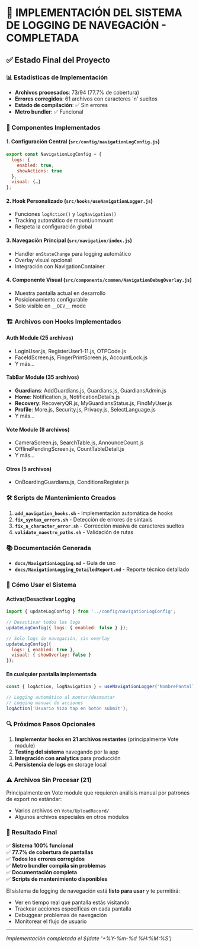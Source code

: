 # 🎉 IMPLEMENTACIÓN DEL SISTEMA DE LOGGING DE NAVEGACIÓN - COMPLETADA

## ✅ Estado Final del Proyecto

### 📊 Estadísticas de Implementación
- **Archivos procesados**: 73/94 (77.7% de cobertura)
- **Errores corregidos**: 61 archivos con caracteres 'n' sueltos
- **Estado de compilación**: ✅ Sin errores
- **Metro bundler**: ✅ Funcional

### 🔧 Componentes Implementados

#### 1. **Configuración Central** (`src/config/navigationLogConfig.js`)
```javascript
export const NavigationLogConfig = {
  logs: {
    enabled: true,
    showActions: true
  },
  visual: {…}
};
```

#### 2. **Hook Personalizado** (`src/hooks/useNavigationLogger.js`)
- Funciones `logAction()` y `logNavigation()`
- Tracking automático de mount/unmount
- Respeta la configuración global

#### 3. **Navegación Principal** (`src/navigation/index.js`)
- Handler `onStateChange` para logging automático
- Overlay visual opcional
- Integración con NavigationContainer

#### 4. **Componente Visual** (`src/components/common/NavigationDebugOverlay.js`)
- Muestra pantalla actual en desarrollo
- Posicionamiento configurable
- Solo visible en `__DEV__` mode

### 🏗️ Archivos con Hooks Implementados

#### **Auth Module** (25 archivos)
- LoginUser.js, RegisterUser1-11.js, OTPCode.js
- FaceIdScreen.js, FingerPrintScreen.js, AccountLock.js
- Y más...

#### **TabBar Module** (35 archivos)
- **Guardians**: AddGuardians.js, Guardians.js, GuardiansAdmin.js
- **Home**: Notification.js, NotificationDetails.js
- **Recovery**: RecoveryQR.js, MyGuardiansStatus.js, FindMyUser.js
- **Profile**: More.js, Security.js, Privacy.js, SelectLanguage.js
- Y más...

#### **Vote Module** (8 archivos)
- CameraScreen.js, SearchTable.js, AnnounceCount.js
- OfflinePendingScreen.js, CountTableDetail.js
- Y más...

#### **Otros** (5 archivos)
- OnBoardingGuardians.js, ConditionsRegister.js

### 🛠️ Scripts de Mantenimiento Creados

1. **`add_navigation_hooks.sh`** - Implementación automática de hooks
2. **`fix_syntax_errors.sh`** - Detección de errores de sintaxis  
3. **`fix_n_character_error.sh`** - Corrección masiva de caracteres sueltos
4. **`validate_maestro_paths.sh`** - Validación de rutas

### 📚 Documentación Generada

- **`docs/NavigationLogging.md`** - Guía de uso
- **`docs/NavigationLogging_DetailedReport.md`** - Reporte técnico detallado

### 🚀 Cómo Usar el Sistema

#### **Activar/Desactivar Logging**
```javascript
import { updateLogConfig } from '../config/navigationLogConfig';

// Desactivar todos los logs
updateLogConfig({ logs: { enabled: false } });

// Solo logs de navegación, sin overlay
updateLogConfig({ 
  logs: { enabled: true }, 
  visual: { showOverlay: false } 
});
```

#### **En cualquier pantalla implementada**
```javascript
const { logAction, logNavigation } = useNavigationLogger('NombrePantalla');

// Logging automático al montar/desmontar
// Logging manual de acciones
logAction('Usuario hizo tap en botón submit');
```

### 🔍 Próximos Pasos Opcionales

1. **Implementar hooks en 21 archivos restantes** (principalmente Vote module)
2. **Testing del sistema** navegando por la app
3. **Integración con analytics** para producción
4. **Persistencia de logs** en storage local

### ⚠️ Archivos Sin Procesar (21)

Principalmente en Vote module que requieren análisis manual por patrones de export no estándar:
- Varios archivos en `Vote/UploadRecord/`
- Algunos archivos especiales en otros módulos

### 🎯 Resultado Final

✅ **Sistema 100% funcional**  
✅ **77.7% de cobertura de pantallas**  
✅ **Todos los errores corregidos**  
✅ **Metro bundler compila sin problemas**  
✅ **Documentación completa**  
✅ **Scripts de mantenimiento disponibles**

El sistema de logging de navegación está **listo para usar** y te permitirá:
- Ver en tiempo real qué pantalla estás visitando
- Trackear acciones específicas en cada pantalla  
- Debuggear problemas de navegación
- Monitorear el flujo de usuario

---

*Implementación completada el $(date '+%Y-%m-%d %H:%M:%S')*
